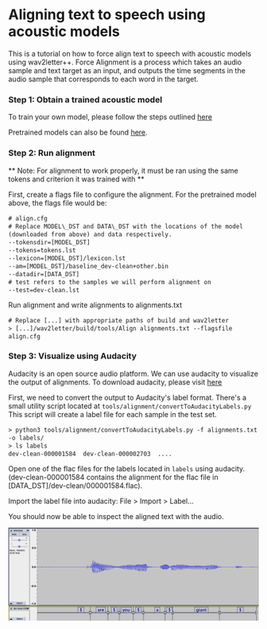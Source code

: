 # Aligning text to speech using acoustic models

This is a tutorial on how to force align text to speech with acoustic models using wav2letter++.
Force Alignment is a process which takes an audio sample and text target as an input, and outputs the time segments in the audio sample that corresponds to each word in the target.

### Step 1: Obtain a trained acoustic model

To train your own model, please follow the steps outlined [here](https://github.com/facebookresearch/wav2letter/tree/master/tutorials/1-librispeech_clean)

Pretrained models can also be found [here](https://github.com/facebookresearch/wav2letter/blob/master/recipes/models/lexicon_free/librispeech/README.md#acoustic-model).

### Step 2: Run alignment

** Note: For alignment to work properly, it must be ran using the same tokens and criterion it was trained with **

First, create a flags file to configure the alignment. For the pretrained model above, the flags file would be:

```
# align.cfg
# Replace MODEL\_DST and DATA\_DST with the locations of the model (downloaded from above) and data respectively.
--tokensdir=[MODEL_DST]
--tokens=tokens.lst
--lexicon=[MODEL_DST]/lexicon.lst
--am=[MODEL_DST]/baseline_dev-clean+other.bin
--datadir=[DATA_DST]
# test refers to the samples we will perform alignment on
--test=dev-clean.lst
```

Run alignment and write alignments to alignments.txt

```shell
# Replace [...] with appropriate paths of build and wav2letter
> [...]/wav2letter/build/tools/Align alignments.txt --flagsfile align.cfg
```

### Step 3: Visualize using Audacity

Audacity is an open source audio platform.
We can use audacity to visualize the output of alignments.
To download audacity, please visit [here](https://www.audacityteam.org/)

First, we need to convert the output to Audacity's label format.
There's a small utility script located at `tools/alignment/convertToAudacityLabels.py`
This script will create a label file for each sample in the test set.

```shell
> python3 tools/alignment/convertToAudacityLabels.py -f alignments.txt -o labels/
> ls labels
dev-clean-000001584  dev-clean-000002703  ....
```

Open one of the flac files for the labels located in `labels` using audacity. (dev-clean-000001584 contains the alignment for the flac file in [DATA_DST]/dev-clean/000001584.flac).

Import the label file into audacity:
File > Import > Label...

You should now be able to inspect the aligned text with the audio.

![alt text](alignment_example.png)
